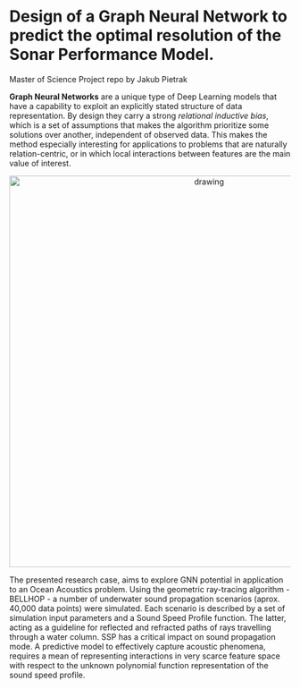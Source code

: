# Design of a Graph Neural Network to predict the optimal resolution of the Sonar Performance Model.
Master of Science Project 
repo by Jakub Pietrak

**Graph Neural Networks** are a unique type of Deep Learning models that have a capability to
exploit an explicitly stated structure of data representation. By design they carry a strong
_relational inductive bias_, which is a set of assumptions that makes the algorithm prioritize
some solutions over another, independent of observed data. This makes the method especially
interesting for applications to problems that are naturally relation-centric, or in which local
interactions between features are the main value of interest.
<p align="center">
  <img src="https://github.com/kubpie/SPM-Thesis/blob/master/pics/problem_setup.JPG" alt="drawing" width="700"/>
</p>

The presented research case, aims to explore GNN potential in application to an Ocean
Acoustics problem. Using the geometric ray-tracing algorithm - BELLHOP - a number
of underwater sound propagation scenarios (aprox. 40,000 data points) were simulated. Each scenario is described by a set of simulation input
parameters and a Sound Speed Profile function. The latter, acting as a guideline
for reflected and refracted paths of rays travelling through a water column. SSP has a critical impact on sound
propagation mode. A predictive model to effectively capture acoustic phenomena,
requires a mean of representing interactions in very scarce feature space with
respect to the unknown polynomial function representation of the sound speed profile.
